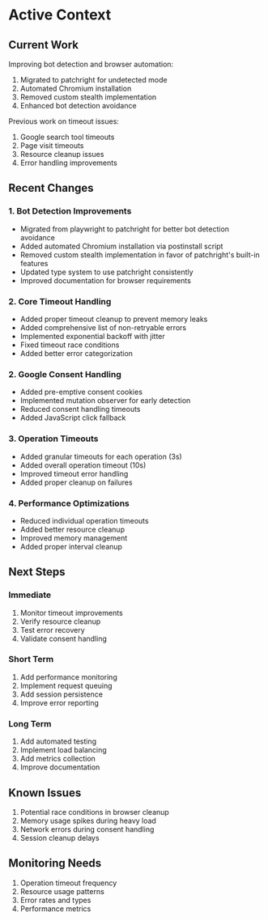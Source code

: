# Active Context

## Current Work
Improving bot detection and browser automation:
1. Migrated to patchright for undetected mode
2. Automated Chromium installation
3. Removed custom stealth implementation
4. Enhanced bot detection avoidance

Previous work on timeout issues:
1. Google search tool timeouts
2. Page visit timeouts
3. Resource cleanup issues
4. Error handling improvements

## Recent Changes

### 1. Bot Detection Improvements
- Migrated from playwright to patchright for better bot detection avoidance
- Added automated Chromium installation via postinstall script
- Removed custom stealth implementation in favor of patchright's built-in features
- Updated type system to use patchright consistently
- Improved documentation for browser requirements

### 2. Core Timeout Handling
- Added proper timeout cleanup to prevent memory leaks
- Added comprehensive list of non-retryable errors
- Implemented exponential backoff with jitter
- Fixed timeout race conditions
- Added better error categorization

### 2. Google Consent Handling
- Added pre-emptive consent cookies
- Implemented mutation observer for early detection
- Reduced consent handling timeouts
- Added JavaScript click fallback

### 3. Operation Timeouts
- Added granular timeouts for each operation (3s)
- Added overall operation timeout (10s)
- Improved timeout error handling
- Added proper cleanup on failures

### 4. Performance Optimizations
- Reduced individual operation timeouts
- Added better resource cleanup
- Improved memory management
- Added proper interval cleanup

## Next Steps

### Immediate
1. Monitor timeout improvements
2. Verify resource cleanup
3. Test error recovery
4. Validate consent handling

### Short Term
1. Add performance monitoring
2. Implement request queuing
3. Add session persistence
4. Improve error reporting

### Long Term
1. Add automated testing
2. Implement load balancing
3. Add metrics collection
4. Improve documentation

## Known Issues
1. Potential race conditions in browser cleanup
2. Memory usage spikes during heavy load
3. Network errors during consent handling
4. Session cleanup delays

## Monitoring Needs
1. Operation timeout frequency
2. Resource usage patterns
3. Error rates and types
4. Performance metrics